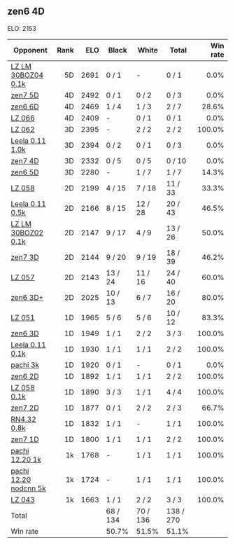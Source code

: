 ## zen6 4D ##

ELO: 2153

Opponent | Rank | ELO | Black | White | Total | Win rate
---------|-----:|----:|-------|-------|-------|-------:
[LZ LM 30BOZ04 0.1k](LZ%20LM%2030BOZ04%200.1k.md) | 5D | 2691 | 0 / 1 | - | 0 / 1 | 0.0%
[zen7 5D](zen7%205D.md) | 4D | 2492 | 0 / 1 | 0 / 2 | 0 / 3 | 0.0%
[zen6 6D](zen6%206D.md) | 4D | 2469 | 1 / 4 | 1 / 3 | 2 / 7 | 28.6%
[LZ 066](LZ%20066.md) | 4D | 2409 | - | 0 / 1 | 0 / 1 | 0.0%
[LZ 062](LZ%20062.md) | 3D | 2395 | - | 2 / 2 | 2 / 2 | 100.0%
[Leela 0.11 1.0k](Leela%200.11%201.0k.md) | 3D | 2394 | 0 / 2 | 0 / 1 | 0 / 3 | 0.0%
[zen7 4D](zen7%204D.md) | 3D | 2332 | 0 / 5 | 0 / 5 | 0 / 10 | 0.0%
[zen6 5D](zen6%205D.md) | 3D | 2280 | - | 1 / 7 | 1 / 7 | 14.3%
[LZ 058](LZ%20058.md) | 2D | 2199 | 4 / 15 | 7 / 18 | 11 / 33 | 33.3%
[Leela 0.11 0.5k](Leela%200.11%200.5k.md) | 2D | 2166 | 8 / 15 | 12 / 28 | 20 / 43 | 46.5%
[LZ LM 30BOZ02 0.1k](LZ%20LM%2030BOZ02%200.1k.md) | 2D | 2147 | 9 / 17 | 4 / 9 | 13 / 26 | 50.0%
[zen7 3D](zen7%203D.md) | 2D | 2144 | 9 / 20 | 9 / 19 | 18 / 39 | 46.2%
[LZ 057](LZ%20057.md) | 2D | 2143 | 13 / 24 | 11 / 16 | 24 / 40 | 60.0%
[zen6 3D+](zen6%203D+.md) | 2D | 2025 | 10 / 13 | 6 / 7 | 16 / 20 | 80.0%
[LZ 051](LZ%20051.md) | 1D | 1965 | 5 / 6 | 5 / 6 | 10 / 12 | 83.3%
[zen6 3D](zen6%203D.md) | 1D | 1949 | 1 / 1 | 2 / 2 | 3 / 3 | 100.0%
[Leela 0.11 0.1k](Leela%200.11%200.1k.md) | 1D | 1930 | 1 / 1 | 1 / 1 | 2 / 2 | 100.0%
[pachi 3k](pachi%203k.md) | 1D | 1920 | 0 / 1 | - | 0 / 1 | 0.0%
[zen6 2D](zen6%202D.md) | 1D | 1892 | 1 / 1 | 1 / 1 | 2 / 2 | 100.0%
[LZ 058 0.1k](LZ%20058%200.1k.md) | 1D | 1890 | 3 / 3 | 1 / 1 | 4 / 4 | 100.0%
[zen7 2D](zen7%202D.md) | 1D | 1877 | 0 / 1 | 2 / 2 | 2 / 3 | 66.7%
[RN4.32 0.8k](RN4.32%200.8k.md) | 1D | 1832 | 1 / 1 | - | 1 / 1 | 100.0%
[zen7 1D](zen7%201D.md) | 1D | 1800 | 1 / 1 | 1 / 1 | 2 / 2 | 100.0%
[pachi 12.20 1k](pachi%2012.20%201k.md) | 1k | 1768 | - | 1 / 1 | 1 / 1 | 100.0%
[pachi 12.20 nodcnn 5k](pachi%2012.20%20nodcnn%205k.md) | 1k | 1724 | - | 1 / 1 | 1 / 1 | 100.0%
[LZ 043](LZ%20043.md) | 1k | 1663 | 1 / 1 | 2 / 2 | 3 / 3 | 100.0%
Total | | | 68 / 134 | 70 / 136 | 138 / 270 | 
Win rate| | | 50.7% | 51.5% | 51.1% | 
